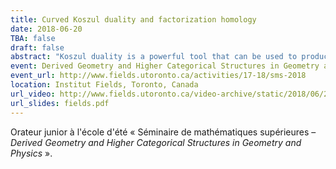 ```yaml
---
title: Curved Koszul duality and factorization homology
date: 2018-06-20
TBA: false
draft: false
abstract: "Koszul duality is a powerful tool that can be used to produce resolutions of algebras in many contexts. In this talk, I explain how to use curved Koszul duality for algebras over unital operads to compute the factorization homology of a closed manifold with values in the algebra of polynomial functions on a standard shifted symplectic space."
event: Derived Geometry and Higher Categorical Structures in Geometry and Physics (orateur junior)
event_url: http://www.fields.utoronto.ca/activities/17-18/sms-2018
location: Institut Fields, Toronto, Canada
url_video: http://www.fields.utoronto.ca/video-archive/static/2018/06/2388-18977/mergedvideo.ogv
url_slides: fields.pdf
---
```


Orateur junior à l'école d'été « Séminaire de mathématiques supérieures – *Derived Geometry and Higher Categorical Structures in Geometry and Physics* ».
